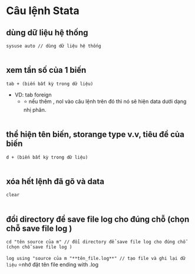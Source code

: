 # Câu lệnh Stata
## dùng dữ liệu hệ thống
`sysuse auto // dùng dữ liệu hệ thống` 
<br><br/>
## xem tần số của 1 biến
`tab + (biến bất kỳ trong dữ liệu)` 
- VD: tab foreign
  - ⭐ nếu thêm , nol vào câu lệnh trên đó thì nó sẽ hiện data dưới dạng nhị phân.
<br><br/>
## thể hiện tên biến, storange type v.v, tiêu đề của biến
`d + (biến bất kỳ trong dữ liệu)`
<br><br/>
##  xóa hết lệnh đã gõ và data
`clear`
<br><br/>
## đổi directory để save file log cho đúng chỗ (chọn chỗ save file log )
`cd "tên source của m" // đổi directory để save file log cho đúng chỗ (chọn chỗ save file log )`
<br><br/>
`log using "source của m "**tên_file.log**" // tạo file và ghi lại dữ liệu`
⭐nhớ đặt tên file ending with .log


